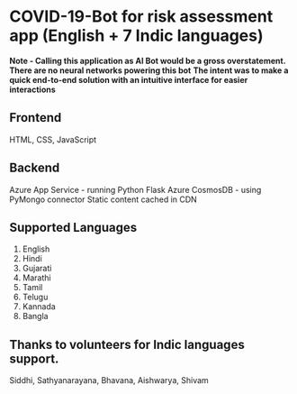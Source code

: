 # COVID-19-Bot for risk assessment app (English + 7 Indic languages)

**Note - Calling this application as AI Bot would be a gross overstatement. There are no neural networks powering this bot**
**The intent was to make a quick end-to-end solution with an intuitive interface for easier interactions**

## Frontend
HTML, CSS, JavaScript

## Backend
Azure App Service - running Python Flask
Azure CosmosDB - using PyMongo connector
Static content cached in CDN

## Supported Languages
1. English
2. Hindi
3. Gujarati
4. Marathi
5. Tamil
6. Telugu
7. Kannada
8. Bangla

## Thanks to volunteers for Indic languages support.
Siddhi, Sathyanarayana, Bhavana, Aishwarya, Shivam
